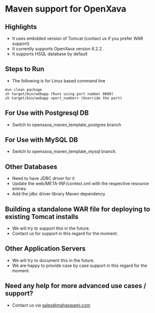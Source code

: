 # Maven support for OpenXava

## Highlights

- It uses embdded version of Tomcat (contact us if you prefer WAR support)
- It currently supports OpenXava version 6.2.2.
- It supports HSQL database by default

## Steps to Run
- The following is for Linux based command line
```
mvn clean package
sh target/bin/webapp (Runs using port number 8080)
sh target/bin/webapp <port_number> (Override the port)
```

## For Use with Postgresql DB

- Switch to openxava_maven_template_postgres branch

## For Use with MySQL DB

- Switch to openxava_maven_template_mysql branch.

## Other Databases

- Need to have JDBC driver for it
- Update the web/META-INF/context.xml with the respective resource entries
- Add the jdbc driver library Maven dependency

## Building a standalone WAR file for deploying to existing Tomcat installs

- We will try to support this in the future.
- Contact us for support in this regard for the moment.

## Other Application Servers

- We will try to document this in the future.
- We are happy to provide case by case support in this regard for the moment.

## Need any help for more advanced use cases / support?

- Contact us via sales@mahaswami.com
